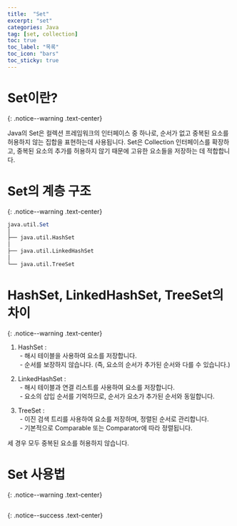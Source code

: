 ```yaml
---
title:  "Set"
excerpt: "set"
categories: Java
tag: [set, collection]
toc: true
toc_label: "목록"
toc_icon: "bars"
toc_sticky: true
---
```


# Set이란?
{: .notice--warning .text-center}

Java의 Set은 컬렉션 프레임워크의 인터페이스 중 하나로, 순서가 없고 중복된 요소를 허용하지 않는 집합을 표현하는데 사용됩니다. Set은 Collection 인터페이스를 확장하고, 중복된 요소의 추가를 허용하지 않기 때문에 고유한 요소들을 저장하는 데 적합합니다.

# Set의 계층 구조
{: .notice--warning .text-center}

```mathematica
java.util.Set
│
├── java.util.HashSet
│
├── java.util.LinkedHashSet
│
└── java.util.TreeSet
```

# HashSet, LinkedHashSet, TreeSet의 차이
{: .notice--warning .text-center}

1) HashSet :<br>
&nbsp;- 해시 테이블을 사용하여 요소를 저장합니다.<br>
&nbsp;- 순서를 보장하지 않습니다. (즉, 요소의 순서가 추가된 순서와 다를 수 있습니다.)

2) LinkedHashSet :<br>
&nbsp;- 해시 테이블과 연결 리스트를 사용하여 요소를 저장합니다.<br>
&nbsp;- 요소의 삽입 순서를 기억하므로, 순서가 요소가 추가된 순서와 동일합니다.

3) TreeSet :<br>
&nbsp;- 이진 검색 트리를 사용하여 요소를 저장하며, 정렬된 순서로 관리합니다.<br>
&nbsp;- 기본적으로 Comparable 또는 Comparator에 따라 정렬됩니다.

세 경우 모두 중복된 요소를 허용하지 않습니다.

# Set 사용법
{: .notice--warning .text-center}

## 
{: .notice--success .text-center}